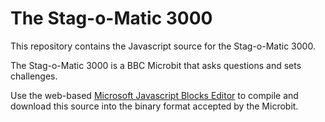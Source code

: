 # The Stag-o-Matic 3000

This repository contains the Javascript source for the Stag-o-Matic 3000.

The Stag-o-Matic 3000 is a BBC Microbit that asks questions and sets challenges.

Use the web-based [Microsoft Javascript Blocks Editor](https://makecode.microbit.org/) to compile and download this source into the binary format accepted by the Microbit.